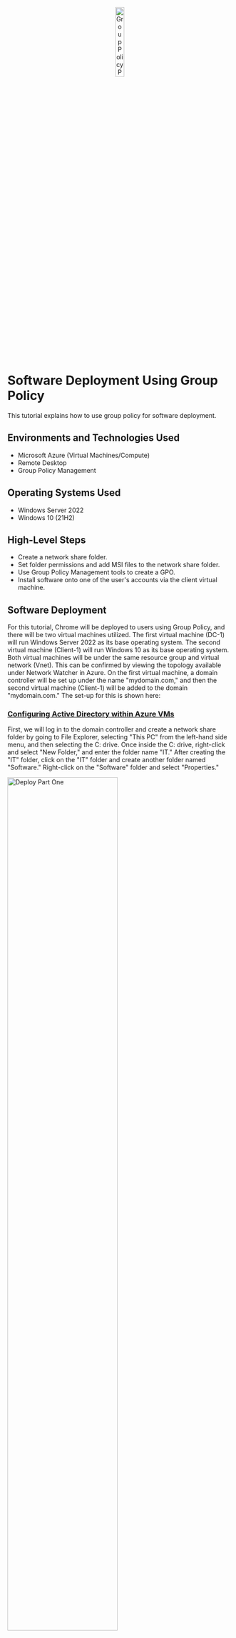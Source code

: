 <p align="center">
<img src="https://i.imgur.com/VnVoqzC.png" height="20%" width="20%" alt="Group Policy Photo"/>
</p>

<h1>Software Deployment Using Group Policy</h1>
This tutorial explains how to use group policy for software deployment.<br />

<h2>Environments and Technologies Used</h2>

- Microsoft Azure (Virtual Machines/Compute)
- Remote Desktop
- Group Policy Management

<h2>Operating Systems Used</h2>

- Windows Server 2022
- Windows 10 (21H2)

<h2>High-Level Steps</h2>

- Create a network share folder.
- Set folder permissions and add MSI files to the network share folder.
- Use Group Policy Management tools to create a GPO.
- Install software onto one of the user's accounts via the client virtual machine. 

<h2>Software Deployment</h2>

<p>
For this tutorial, Chrome will be deployed to users using Group Policy, and there will be two virtual machines utilized. The first virtual machine (DC-1) will run Windows Server 2022 as its base operating system. The second virtual machine (Client-1) will run Windows 10 as its base operating system. Both virtual machines will be under the same resource group and virtual network (Vnet). This can be confirmed by viewing the topology available under Network Watcher in Azure. On the first virtual machine, a domain controller will be set up under the name "mydomain.com," and then the second virtual machine (Client-1) will be added to the domain "mydomain.com." The set-up for this is shown here:<h3><a href="https://github.com/maya-boro/configure-ad">Configuring Active Directory within Azure VMs</a></h3>
</p>

<p>
First, we will log in to the domain controller and create a network share folder by going to File Explorer, selecting "This PC" from the left-hand side menu, and then selecting the C: drive. Once inside the C: drive, right-click and select "New Folder," and enter the folder name "IT." After creating the "IT" folder, click on the "IT" folder and create another folder named "Software." Right-click on the "Software" folder and select "Properties."
</p>
<p>
<img src="https://i.imgur.com/lOCR3FX.png" height="70%" width="70%" alt="Deploy Part One"/>
</p>
<br />

<p>
Now, from the pop-up window, select the "Sharing" tab followed by the "Advanced Sharing" button. Once in the advanced settings, select the "Share this folder" button. Then click on the "Permissions" button within the second pop-up window and remove the group "Everyone."
</p>
<p>
<img src="https://i.imgur.com/G8AyLuC.png" height="70%" width="70%" alt="Deploy Part Two"/>
</p>
<br />

<p>
After, add domain users and domain computers and change the permissions to read. If necessary, additional security groups may be created to restrict the permissions to particular individuals and machines. 
</p>
<p>
<img src="https://i.imgur.com/8bk4Hiu.png" height="70%" width="70%" alt=" Deploy Part Three"/>
</p>
<br />

<p>
Once these changes have been made under the "Sharing" tab, the permissions will also need to be changed under the "Security" tab within the same "Properties" window. Once on the "Security" tab, if listed, remove the group "Everyone" and then add domain users and domain computers. The permissions for these two groups should be set to read and execute.
</p>
<p>
<img src="https://i.imgur.com/zn9g0sn.png" height="70%" width="70%" alt="Deploy Part Four"/>
</p>
<br />

<p>
Now we will copy the Chrome Installer MSI file into the software folder. After, we will check to see if the "Software" folder is available for users by logging into a user account on the Client-1 virtual machine. Once logged into the user account, go to File Explorer, enter \\dc-1 in the top bar, and then select the network share folder "Software," which should be accessible and have the Chrome Installer MSI file listed.
</p>
<p>
<img src="https://i.imgur.com/U309PG0.png" height="70%" width="70%" alt="Deploy Part Five"/>
</p>
<br />

<p>
Go back to the domain controller and access Group Policy Management from the "Tools" section available on the server manager dashboard. Once in the Group Policy Management window, go to the "_Employee" organizational unit, right-click on the folder, select "Create a GPO in this domain and link it here," and name the GPO "Employees-Chrome Install," then right-click on the created GPO and select "Edit."
</p>
<p>
<img src="https://i.imgur.com/KSN19AM.png" height="70%" width="70%" alt="Deploy Part Six"/>
</p>
<br />

<p>
Now, within the Group Policy Management Editor window, go to "User Configuration," find the "Software Settings" folder, and look for "Software Installation." Then right-click on "Software installation," select "New," and click on "Package." From the pop-up window, enter \\dc-1\Software in the top bar, and then select the Chrome Installer MSI file listed and click "Open," and the "Deploy Software" window will appear. Select the "Published" option.
</p>
<p>
<img src="https://i.imgur.com/l9OeQEQ.png" height="70%" width="70%" alt="Deploy Part Seven"/>
</p>
<br />

<p>
The GPO setup is now complete. 
</p>
<p>
<img src="https://i.imgur.com/cQSHm65.png" height="70%" width="70%" alt="Group Policy Final Setting Chrome"/>
</p>
<br />

<p>
Lastly, log into a user account using the Client-1 virtual machine. Once logged in, click the start menu button, search for "Control Panel," and select "Open." From the Control Panel window, look for "Programs" and select "Get programs." Then select "Google Chrome" from the list and click "Install." Allow Chrome to install.
</p>
<p>
<img src="https://i.imgur.com/Y8xW4YJ.png" height="70%" width="70%" alt="Deploy Part Eight"/>
</p>
<br />

<p>
The Google Chrome browser is now successfully installed.
<p>
<img src="https://i.imgur.com/MTbj8Ov.png" height="70%" width="70%" alt="Successful Chrome Install"/>
</p>
<br />
